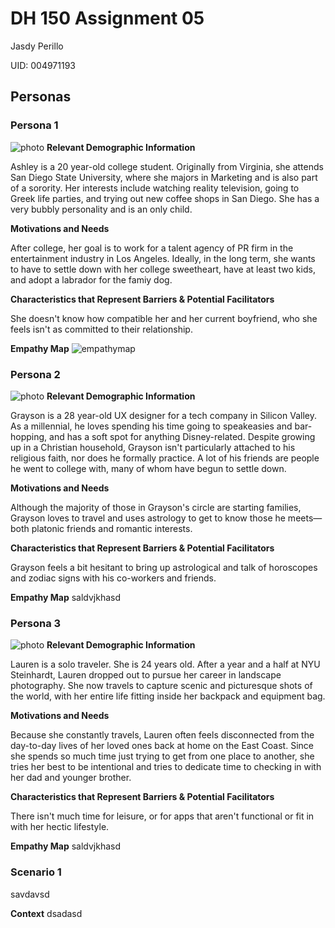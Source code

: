 # DH 150 Assignment 05
Jasdy Perillo

UID: 004971193

## Personas

### Persona 1
![photo](https://ak7.picdn.net/shutterstock/videos/6167507/thumb/1.jpg)
**Relevant Demographic Information**

Ashley is a 20 year-old college student. Originally from Virginia, she attends San Diego State University, where she majors in Marketing and is also part of a sorority. Her interests include watching reality television, going to Greek life parties, and trying out new coffee shops in San Diego. She has a very bubbly personality and is an only child. 

**Motivations and Needs**

After college, her goal is to work for a talent agency of PR firm in the entertainment industry in Los Angeles. Ideally, in the long term, she wants to have to settle down with her college sweetheart, have at least two kids, and adopt a labrador for the famiy dog. 

**Characteristics that Represent Barriers & Potential Facilitators**

She doesn't know how compatible her and her current boyfriend, who she feels isn't as committed to their relationship.

**Empathy Map**
![empathymap](https://drive.google.com/uc?id=1Rd9-XB90ro21HI6RTHmRHImFaAILaSmm)


### Persona 2
![photo](https://farmweek.com/wp-content/uploads/2019/08/2.44555389.jpg)
**Relevant Demographic Information**

Grayson is a 28 year-old UX designer for a tech company in Silicon Valley. As a millennial, he loves spending his time going to speakeasies and bar-hopping, and has a soft spot for anything Disney-related. Despite growing up in a Christian household, Grayson isn't particularly attached to his religious faith, nor does he formally practice. A lot of his friends are people he went to college with, many of whom have begun to settle down.

**Motivations and Needs**

Although the majority of those in Grayson's circle are starting families, Grayson loves to travel and uses astrology to get to know those he meets—both platonic friends and romantic interests.

**Characteristics that Represent Barriers & Potential Facilitators**

Grayson feels a bit hesitant to bring up astrological and talk of horoscopes and zodiac signs with his co-workers and friends.

**Empathy Map**
saldvjkhasd


### Persona 3
![photo](https://www.onetravel.com/going-places/wp-content/uploads/2016/07/shutterstock_166522481-810x540.jpg)
**Relevant Demographic Information**
 
Lauren is a solo traveler. She is 24 years old. After a year and a half at NYU Steinhardt, Lauren dropped out to pursue her career in landscape photography. She now travels to capture scenic and picturesque shots of the world, with her entire life fitting inside her backpack and equipment bag. 

**Motivations and Needs**

Because she constantly travels, Lauren often feels disconnected from the day-to-day lives of her loved ones back at home on the East Coast. Since she spends so much time just trying to get from one place to another, she tries her best to be intentional and tries to dedicate time to checking in with her dad and younger brother. 

**Characteristics that Represent Barriers & Potential Facilitators**

There isn't much time for leisure, or for apps that aren't functional or fit in with her hectic lifestyle. 

**Empathy Map**
saldvjkhasd



### Scenario 1
savdavsd

**Context**
dsadasd
 

